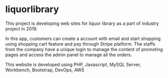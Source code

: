 # liquorlibrary
This project is developing web sites for liquor library as a part of industry project in 2019. 

In this app, customers can create a account with email and start shopping using shopping cart feature and pay through Stripe platform. The staffs from the company have a unique login to manage the content of promoting pages and access the admin panel to manage all the orders.

This website is developed using PHP, Javascript, MySQL Server, Workbench, Bootstrap, DevOps, AWS 
